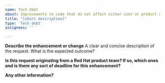 ```yaml
---
name: Tech debt
about: Improvements to code that do not affect either user or product developers’ experiences.
title: "[short description]"
type: 'Tech debt'
assignees: ''

---
```

**Describe the enhancement or change**
A clear and concise description of the request. What is the expected outcome?

**Is this request originating from a Red Hat product team? If so, which ones and is there any sort of deadline for this enhancement?**

**Any other information?**